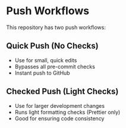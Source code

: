 # Push Workflows

This repository has two push workflows:

## Quick Push (No Checks)

- Use for small, quick edits
- Bypasses all pre-commit checks
- Instant push to GitHub

## Checked Push (Light Checks)

- Use for larger development changes
- Runs light formatting checks (Prettier only)
- Good for ensuring code consistency
